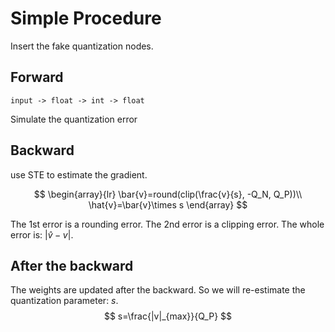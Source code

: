 # Simple Procedure

Insert the fake quantization nodes.

## Forward

	input -> float -> int -> float
Simulate the quantization error
## Backward
use STE to estimate the gradient.

$$
\begin{array}{lr}
\bar{v}=round(clip(\frac{v}{s}, -Q_N, Q_P))\\
\hat{v}=\bar{v}\times s
\end{array}
$$

The 1st error is a rounding error.
The 2nd error is a clipping error.
The whole error is: $|\hat{v}-v|$.

## After the backward
The weights are updated after the backward.
So we will re-estimate the quantization parameter: $s$.
$$
s=\frac{|v|_{max}}{Q_P}
$$
